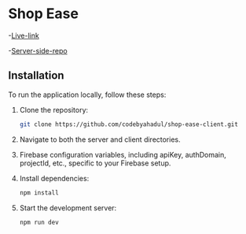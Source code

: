 # Shop Ease
-[Live-link](https://shop-ease0.web.app/)

-[Server-side-repo](https://github.com/codebyahadul/shop-ease-server.git)
## Installation

To run the application locally, follow these steps:

1. Clone the repository:
   ```bash
   git clone https://github.com/codebyahadul/shop-ease-client.git

2. Navigate to both the server and client directories.
3. Firebase configuration variables, including apiKey, authDomain, projectId, etc., specific to your Firebase setup.

4. Install dependencies:
   ```bash
   npm install
5. Start the development server:
   ```bash
   npm run dev
